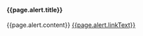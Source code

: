 
<div class="usa-alert usa-alert--success">
  <div class="usa-alert__body">
    <h4 class="usa-alert__heading">{{page.alert.title}}</h4>
    <p class="usa-alert__text">
      {{page.alert.content}}
      <a class="usa-link" href="{{page.alert.link}}">{{page.alert.linkText}}</a>
    </p>
  </div>
</div>